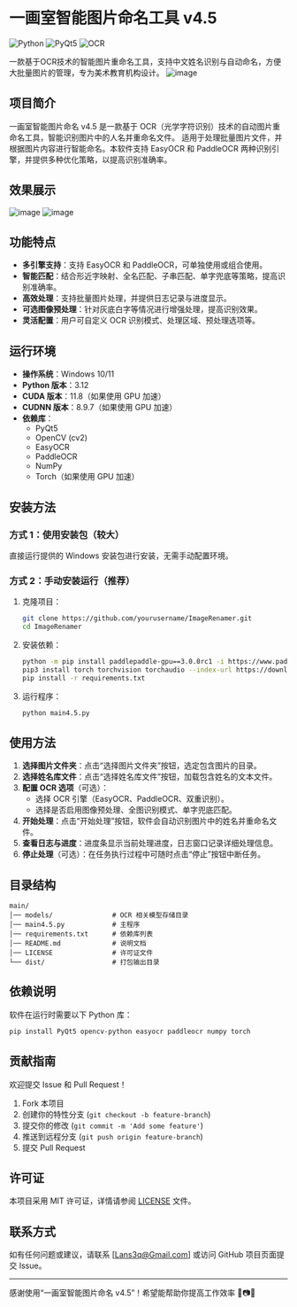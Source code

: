 # 一画室智能图片命名工具 v4.5

![Python](https://img.shields.io/badge/Python-3.12%2B-blue)
![PyQt5](https://img.shields.io/badge/PyQt5-5.15%2B-green)
![OCR](https://img.shields.io/badge/OCR-EasyOCR%20%26%20PaddleOCR-orange)

一款基于OCR技术的智能图片重命名工具，支持中文姓名识别与自动命名，方便大批量图片的管理，专为美术教育机构设计。
![image](https://github.com/Lansingd/Optimized-Image-Rename/blob/main/IMG/main.png)


## 项目简介

一画室智能图片命名 v4.5 是一款基于 OCR（光学字符识别）技术的自动图片重命名工具，智能识别图片中的人名并重命名文件。
适用于处理批量图片文件，并根据图片内容进行智能命名。本软件支持 EasyOCR 和 PaddleOCR 两种识别引擎，并提供多种优化策略，以提高识别准确率。

## 效果展示

![image](https://github.com/Lansingd/Optimized-Image-Rename/blob/main/IMG/test/test1.png)
![image](https://github.com/Lansingd/Optimized-Image-Rename/blob/main/IMG/test/test2.png)

## 功能特点

- **多引擎支持**：支持 EasyOCR 和 PaddleOCR，可单独使用或组合使用。
- **智能匹配**：结合形近字映射、全名匹配、子串匹配、单字兜底等策略，提高识别准确率。
- **高效处理**：支持批量图片处理，并提供日志记录与进度显示。
- **可选图像预处理**：针对灰底白字等情况进行增强处理，提高识别效果。
- **灵活配置**：用户可自定义 OCR 识别模式、处理区域、预处理选项等。

## 运行环境

- **操作系统**：Windows 10/11
- **Python 版本**：3.12
- **CUDA 版本**：11.8（如果使用 GPU 加速）
- **CUDNN 版本**：8.9.7（如果使用 GPU 加速）
- **依赖库**：
  - PyQt5
  - OpenCV (cv2)
  - EasyOCR
  - PaddleOCR
  - NumPy
  - Torch（如果使用 GPU 加速）

## 安装方法

### 方式 1：使用安装包（较大）

直接运行提供的 Windows 安装包进行安装，无需手动配置环境。

### 方式 2：手动安装运行（推荐）

1. 克隆项目：
   ```bash
   git clone https://github.com/yourusername/ImageRenamer.git
   cd ImageRenamer
   ```
2. 安装依赖：
   ```bash
   python -m pip install paddlepaddle-gpu==3.0.0rc1 -i https://www.paddlepaddle.org.cn/packages/stable/cu118/
   pip3 install torch torchvision torchaudio --index-url https://download.pytorch.org/whl/cu118
   pip install -r requirements.txt
   ```
3. 运行程序：
   ```bash
   python main4.5.py
   ```

## 使用方法

1. **选择图片文件夹**：点击“选择图片文件夹”按钮，选定包含图片的目录。
2. **选择姓名库文件**：点击“选择姓名库文件”按钮，加载包含姓名的文本文件。
3. **配置 OCR 选项**（可选）：
   - 选择 OCR 引擎（EasyOCR、PaddleOCR、双重识别）。
   - 选择是否启用图像预处理、全图识别模式、单字兜底匹配。
4. **开始处理**：点击“开始处理”按钮，软件会自动识别图片中的姓名并重命名文件。
5. **查看日志与进度**：进度条显示当前处理进度，日志窗口记录详细处理信息。
6. **停止处理**（可选）：在任务执行过程中可随时点击“停止”按钮中断任务。

## 目录结构

```plaintext
main/
│── models/               # OCR 相关模型存储目录
│── main4.5.py            # 主程序
│── requirements.txt      # 依赖库列表
│── README.md             # 说明文档
│── LICENSE               # 许可证文件
└── dist/                 # 打包输出目录
```

## 依赖说明

软件在运行时需要以下 Python 库：

```bash
pip install PyQt5 opencv-python easyocr paddleocr numpy torch
```

## 贡献指南

欢迎提交 Issue 和 Pull Request！

1. Fork 本项目
2. 创建你的特性分支 (`git checkout -b feature-branch`)
3. 提交你的修改 (`git commit -m 'Add some feature'`)
4. 推送到远程分支 (`git push origin feature-branch`)
5. 提交 Pull Request

## 许可证

本项目采用 MIT 许可证，详情请参阅 [LICENSE](LICENSE) 文件。

## 联系方式

如有任何问题或建议，请联系 [[Lans3q@Gmail.com](mailto\:your-email@example.com)] 或访问 GitHub 项目页面提交 Issue。

---

感谢使用“一画室智能图片命名 v4.5”！希望能帮助你提高工作效率 🎨📷✨

